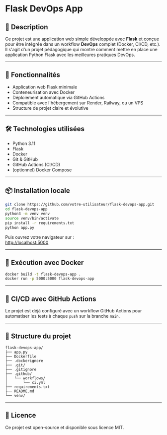# Flask DevOps App

## 🧾 Description

Ce projet est une application web simple développée avec **Flask** et conçue pour être intégrée dans un workflow **DevOps** complet (Docker, CI/CD, etc.).  
Il s'agit d'un projet pédagogique qui montre comment mettre en place une application Python Flask avec les meilleures pratiques DevOps.

---

## 🚀 Fonctionnalités

- Application web Flask minimale
- Conteneurisation avec Docker
- Déploiement automatique via GitHub Actions
- Compatible avec l'hébergement sur Render, Railway, ou un VPS
- Structure de projet claire et évolutive

---

## 🛠️ Technologies utilisées

- Python 3.11
- Flask
- Docker
- Git & GitHub
- GitHub Actions (CI/CD)
- (optionnel) Docker Compose

---

## 📦 Installation locale

```bash
git clone https://github.com/votre-utilisateur/flask-devops-app.git
cd flask-devops-app
python3 -m venv venv
source venv/bin/activate
pip install -r requirements.txt
python app.py
```

Puis ouvrez votre navigateur sur :  
[http://localhost:5000](http://localhost:5000)

---

## 🐳 Exécution avec Docker

```bash
docker build -t flask-devops-app .
docker run -p 5000:5000 flask-devops-app
```

---

## 🔁 CI/CD avec GitHub Actions

Le projet est déjà configuré avec un workflow GitHub Actions pour automatiser les tests à chaque `push` sur la branche `main`.

---

## 📁 Structure du projet

```
flask-devops-app/
├── app.py
├── Dockerfile
├── .dockerignore
├── .git/
├── .gitignore
├── .github/
│   └── workflows/
│       └── ci.yml
├── requirements.txt
├── README.md
└── venv/

```

---

## 📄 Licence

Ce projet est open-source et disponible sous licence MIT.
